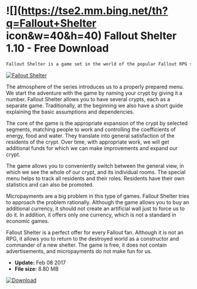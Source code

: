 # ![](https://tse2.mm.bing.net/th?q=Fallout+Shelter icon&w=40&h=40) Fallout Shelter 1.10 - Free Download

```sh
Fallout Shelter is a game set in the world of the popular Fallout RPG series, transferred to the PC directly from mobile devices. It allows you to create and develop your own shelter, which brings it closer to the genre of simple economic games.
```
[![Fallout Shelter](https://gallery.dpcdn.pl/imgc/Tools/69388/g_-_420x350_1.5_-_x20160714232158_0.png)](https://softexe.net/win/games-entertainment/simulators/fallout-shelter:pppad.html)

The atmosphere of the series introduces us to a properly prepared menu. We start the adventure with the game by naming your crypt by giving it a number. Fallout Shelter allows you to have several crypts, each as a separate game. Traditionally, at the beginning we also have a short guide explaining the basic assumptions and dependencies.
 
 The core of the game is the appropriate expansion of the crypt by selected segments, matching people to work and controlling the coefficients of energy, food and water. They translate into general satisfaction of the residents of the crypt. Over time, with appropriate work, we will get additional funds for which we can make improvements and expand our crypt.
 
 The game allows you to conveniently switch between the general view, in which we see the whole of our crypt, and its individual rooms. The special menu helps to track all residents and their roles. Residents have their own statistics and can also be promoted.
 
 Micropayments are a big problem in this type of games. Fallout Shelter tries to approach the problem rationally. Although the game allows you to buy an additional currency, it should not create an artificial wall just to force us to do it. In addition, it offers only one currency, which is not a standard in economic games.
 
 Fallout Shelter is a perfect offer for every Fallout fan. Although it is not an RPG, it allows you to return to the destroyed world as a constructor and commander of a new shelter. The game is free, it does not contain advertisements, and micropayments do not make fun for us.


- **Update:** Feb 08 2017
- **File size:** 8.80 MB

[![Download](https://cdn.softexe.net/static/img/download.png)](https://softexe.net/win/games-entertainment/simulators/fallout-shelter:pppad.html)

